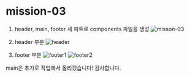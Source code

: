 # mission-03
1. header, main, footer 세 파트로 components 파일을 생성
![misson-03](https://github.com/yen815/mission-03/assets/119932452/f59c8a36-00a8-4bf7-91ba-30207be1ad57)

2. header 부분
![header](https://github.com/yen815/mission-03/assets/119932452/39088c59-e51a-40aa-bfd1-488d0e9d0bd8)

3. footer 부분
![footer1](https://github.com/yen815/mission-03/assets/119932452/e81f7697-be78-4343-bedc-dc659a3e786c)
![footer2](https://github.com/yen815/mission-03/assets/119932452/f83e6c09-f1df-4ee4-9dad-9c0a24a40271)

main은 추가로 작업해서 올리겠습니다! 감사합니다.
